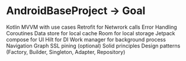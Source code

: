 # AndroidBaseProject -> Goal 

Kotlin
MVVM with use cases
Retrofit for Netwrork calls
Error Handling
Coroutines 
Data store for local cache
Room for local storage
Jetpack compose for UI
Hilt for DI 
Work manager for background process
Navigation Graph
SSL pining (optional)
Solid principles
Design patterns (Factory, Builder, Singleton, Adapter, Repository)
